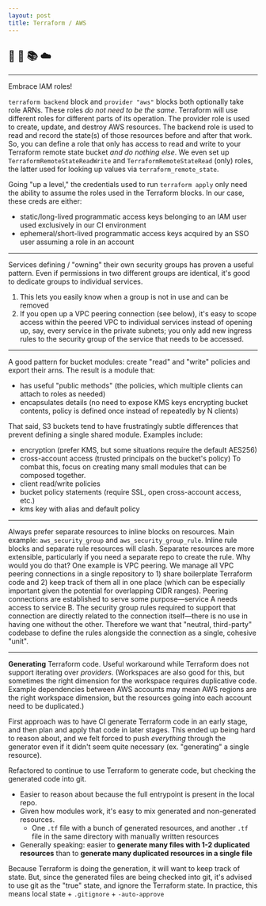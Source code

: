 ```yaml
---
layout: post
title: Terraform / AWS
---
```


## :thinking: :pencil: :books: :cloud:

---

Embrace IAM roles!

`terraform backend` block and `provider "aws"` blocks both optionally take role ARNs.
These roles _do not need to be the same_.
Terraform will use different roles for different parts of its operation.
The provider role is used to create, update, and destroy AWS resources.
The backend role is used to read and record the state(s) of those resources before and after that work.
So, you can define a role that only has access to read and write to your Terraform remote state bucket _and do nothing else_.
We even set up `TerraformRemoteStateReadWrite` and `TerraformRemoteStateRead` (only) roles, the latter used for looking up values via `terraform_remote_state`.

Going "up a level," the credentials used to run `terraform apply` only need the ability to assume the roles used in the Terraform blocks.
In our case, these creds are either:
- static/long-lived programmatic access keys belonging to an IAM user used exclusively in our CI environment
- ephemeral/short-lived programmatic access keys acquired by an SSO user assuming a role in an account

---

Services defining / "owning" their own security groups has proven a useful pattern.
Even if permissions in two different groups are identical, it's good to dedicate groups to individual services.
1. This lets you easily know when a group is not in use and can be removed
2. If you open up a VPC peering connection (see below), it's easy to scope access within the peered VPC to individual services instead of opening up, say, every service in the private subnets;
you only add new ingress rules to the security group of the service that needs to be accessed.

---

A good pattern for bucket modules: create "read" and "write" policies and export their arns.
The result is a module that:
- has useful "public methods" (the policies, which multiple clients can attach to roles as needed)
- encapsulates details (no need to expose KMS keys encrypting bucket contents, policy is defined once instead of repeatedly by N clients)

That said, S3 buckets tend to have frustratingly subtle differences that prevent defining a single shared module.
Examples include:
- encryption (prefer KMS, but some situations require the default AES256)
- cross-account access (trusted principals on the bucket's policy)
To combat this, focus on creating many small modules that can be composed together.
- client read/write policies
- bucket policy statements (require SSL, open cross-account access, etc.)
- kms key with alias and default policy

---

Always prefer separate resources to inline blocks on resources.
Main example: `aws_security_group` and `aws_security_group_rule`.
Inline rule blocks and separate rule resources will clash.
Separate resources are more extensible, particularly if you need a separate repo to create the rule.
Why would you do that?
One example is VPC peering.
We manage all VPC peering connections in a single repository to 1) share boilerplate Terraform code and 2) keep track of them all in one place (which can be especially important given the potential for overlapping CIDR ranges).
Peering connections are established to serve some purpose—service A needs access to service B.
The security group rules required to support that connection are directly related to the connection itself—there is no use in having one without the other.
Therefore we want that "neutral, third-party" codebase to define the rules alongside the connection as a single, cohesive "unit".

---

**Generating** Terraform code.
Useful workaround while Terraform does not support iterating over _providers_.
(Workspaces are also good for this, but sometimes the right dimension for the workspace requires duplicative code.
Example dependencies between AWS accounts may mean AWS regions are the right workspace dimension,
but the resources going into each account need to be duplicated.)

First approach was to have CI generate Terraform code in an early stage, and then plan and apply that code in later stages.
This ended up being hard to reason about, and we felt forced to push _everything_ through the generator even if it didn't seem quite necessary (ex. "generating" a single resource).

Refactored to continue to use Terraform to generate code, but checking the generated code into git.
- Easier to reason about because the full entrypoint is present in the local repo.
- Given how modules work, it's easy to mix generated and non-generated resources.
  - One `.tf` file with a bunch of generated resources, and another `.tf` file in the same directory with manually written resources
- Generally speaking: easier to **generate many files with 1-2 duplicated resources** than to **generate many duplicated resources in a single file**

Because Terraform is doing the generation, it will want to keep track of state.
But, since the generated files are being checked into git, it's advised to use git as the "true" state, and ignore the Terraform state.
In practice, this means local state + `.gitignore` + `-auto-approve`
